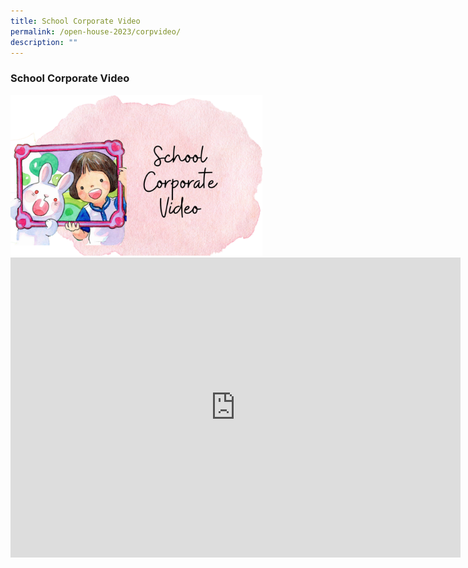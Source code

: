```yaml
---
title: School Corporate Video
permalink: /open-house-2023/corpvideo/
description: ""
---
```

### **School Corporate Video**

<img style="width:80%" src="/images/oh23-schcorpvideo1.png">

<center><iframe allowfullscreen="" allow="accelerometer; autoplay; clipboard-write; encrypted-media; gyroscope; picture-in-picture; web-share" frameborder="0" title="Queenstown  Primary School Corporate Video" src="https://www.youtube.com/embed/QGcts6lAeu8" height="480" width="720"></iframe></center>